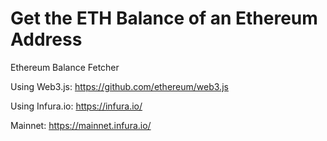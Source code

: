 # Get the ETH Balance of an Ethereum Address

Ethereum Balance Fetcher

Using Web3.js: https://github.com/ethereum/web3.js

Using Infura.io: https://infura.io/

Mainnet: https://mainnet.infura.io/<YOUR TOKEN>
